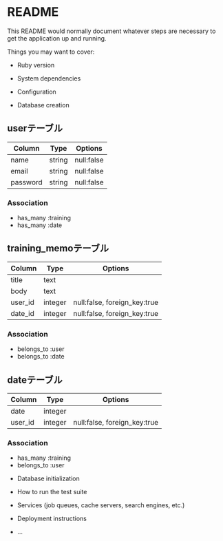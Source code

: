 # README

This README would normally document whatever steps are necessary to get the
application up and running.

Things you may want to cover:

* Ruby version

* System dependencies

* Configuration

* Database creation
## userテーブル
|Column|Type|Options|
|------|----|-------|
|name|string|null:false|
|email|string|null:false|
|password|string|null:false|

### Association
- has_many :training
- has_many :date

## training_memoテーブル
|Column|Type|Options|
|------|----|-------|
|title|text||
|body|text||
|user_id|integer|null:false, foreign_key:true|
|date_id|integer|null:false, foreign_key:true|

### Association
- belongs_to :user
- belongs_to :date

## dateテーブル
|Column|Type|Options|
|------|----|-------|
|date|integer||
|user_id|integer|null:false, foreign_key:true|

### Association
- has_many :training
- belongs_to :user
* Database initialization

* How to run the test suite

* Services (job queues, cache servers, search engines, etc.)

* Deployment instructions

* ...
